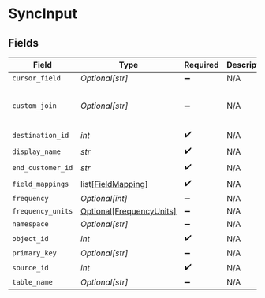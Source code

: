 # SyncInput


## Fields

| Field                                                                                          | Type                                                                                           | Required                                                                                       | Description                                                                                    | Example                                                                                        |
| ---------------------------------------------------------------------------------------------- | ---------------------------------------------------------------------------------------------- | ---------------------------------------------------------------------------------------------- | ---------------------------------------------------------------------------------------------- | ---------------------------------------------------------------------------------------------- |
| `cursor_field`                                                                                 | *Optional[str]*                                                                                | :heavy_minus_sign:                                                                             | N/A                                                                                            | updated_at                                                                                     |
| `custom_join`                                                                                  | *Optional[str]*                                                                                | :heavy_minus_sign:                                                                             | N/A                                                                                            | select * from events join additional_properties on events.id = additional_properties.event_id; |
| `destination_id`                                                                               | *int*                                                                                          | :heavy_check_mark:                                                                             | N/A                                                                                            | 2                                                                                              |
| `display_name`                                                                                 | *str*                                                                                          | :heavy_check_mark:                                                                             | N/A                                                                                            | Event Sync                                                                                     |
| `end_customer_id`                                                                              | *str*                                                                                          | :heavy_check_mark:                                                                             | N/A                                                                                            | abc123                                                                                         |
| `field_mappings`                                                                               | list[[FieldMapping](../../models/shared/fieldmapping.md)]                                      | :heavy_check_mark:                                                                             | N/A                                                                                            | [object Object]                                                                                |
| `frequency`                                                                                    | *Optional[int]*                                                                                | :heavy_minus_sign:                                                                             | N/A                                                                                            | 30                                                                                             |
| `frequency_units`                                                                              | [Optional[FrequencyUnits]](../../models/shared/frequencyunits.md)                              | :heavy_minus_sign:                                                                             | N/A                                                                                            |                                                                                                |
| `namespace`                                                                                    | *Optional[str]*                                                                                | :heavy_minus_sign:                                                                             | N/A                                                                                            | end_customer_bigquery_dataset                                                                  |
| `object_id`                                                                                    | *int*                                                                                          | :heavy_check_mark:                                                                             | N/A                                                                                            | 3                                                                                              |
| `primary_key`                                                                                  | *Optional[str]*                                                                                | :heavy_minus_sign:                                                                             | N/A                                                                                            | event_id                                                                                       |
| `source_id`                                                                                    | *int*                                                                                          | :heavy_check_mark:                                                                             | N/A                                                                                            | 1                                                                                              |
| `table_name`                                                                                   | *Optional[str]*                                                                                | :heavy_minus_sign:                                                                             | N/A                                                                                            | end_customer_events                                                                            |